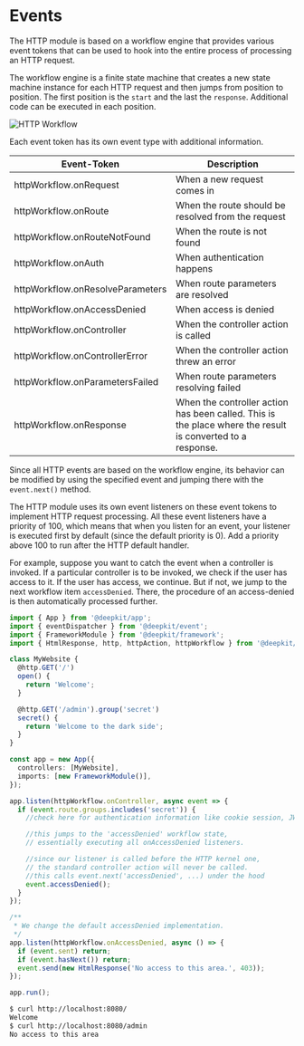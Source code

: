 # Events

The HTTP module is based on a workflow engine that provides various event tokens that can be used to hook into the entire process of processing an HTTP request.

The workflow engine is a finite state machine that creates a new state machine instance for each HTTP request and then jumps from position to position. The first position is the `start` and the last the `response`. Additional code can be executed in each position.

![HTTP Workflow](/assets/documentation/framework/http-workflow.png)

Each event token has its own event type with additional information.

| Event-Token                      | Description                                                                                                |
| -------------------------------- | ---------------------------------------------------------------------------------------------------------- |
| httpWorkflow.onRequest           | When a new request comes in                                                                                |
| httpWorkflow.onRoute             | When the route should be resolved from the request                                                         |
| httpWorkflow.onRouteNotFound     | When the route is not found                                                                                |
| httpWorkflow.onAuth              | When authentication happens                                                                                |
| httpWorkflow.onResolveParameters | When route parameters are resolved                                                                         |
| httpWorkflow.onAccessDenied      | When access is denied                                                                                      |
| httpWorkflow.onController        | When the controller action is called                                                                       |
| httpWorkflow.onControllerError   | When the controller action threw an error                                                                  |
| httpWorkflow.onParametersFailed  | When route parameters resolving failed                                                                     |
| httpWorkflow.onResponse          | When the controller action has been called. This is the place where the result is converted to a response. |

Since all HTTP events are based on the workflow engine, its behavior can be modified by using the specified event and jumping there with the `event.next()` method.

The HTTP module uses its own event listeners on these event tokens to implement HTTP request processing. All these event listeners have a priority of 100, which means that when you listen for an event, your listener is executed first by default (since the default priority is 0). Add a priority above 100 to run after the HTTP default handler.

For example, suppose you want to catch the event when a controller is invoked. If a particular controller is to be invoked, we check if the user has access to it. If the user has access, we continue. But if not, we jump to the next workflow item `accessDenied`. There, the procedure of an access-denied is then automatically processed further.

```typescript
import { App } from '@deepkit/app';
import { eventDispatcher } from '@deepkit/event';
import { FrameworkModule } from '@deepkit/framework';
import { HtmlResponse, http, httpAction, httpWorkflow } from '@deepkit/http';

class MyWebsite {
  @http.GET('/')
  open() {
    return 'Welcome';
  }

  @http.GET('/admin').group('secret')
  secret() {
    return 'Welcome to the dark side';
  }
}

const app = new App({
  controllers: [MyWebsite],
  imports: [new FrameworkModule()],
});

app.listen(httpWorkflow.onController, async event => {
  if (event.route.groups.includes('secret')) {
    //check here for authentication information like cookie session, JWT, etc.

    //this jumps to the 'accessDenied' workflow state,
    // essentially executing all onAccessDenied listeners.

    //since our listener is called before the HTTP kernel one,
    // the standard controller action will never be called.
    //this calls event.next('accessDenied', ...) under the hood
    event.accessDenied();
  }
});

/**
 * We change the default accessDenied implementation.
 */
app.listen(httpWorkflow.onAccessDenied, async () => {
  if (event.sent) return;
  if (event.hasNext()) return;
  event.send(new HtmlResponse('No access to this area.', 403));
});

app.run();
```

```sh
$ curl http://localhost:8080/
Welcome
$ curl http://localhost:8080/admin
No access to this area
```
